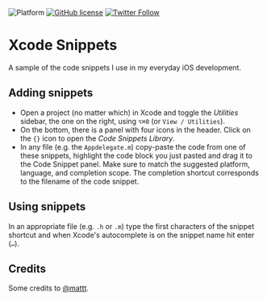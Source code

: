![Platform](https://img.shields.io/badge/platform-OSX-blue.svg) [![GitHub license](https://img.shields.io/github/license/saeros/xcode-snippets.svg)](https://github.com/saeros/xcode-snippets/blob/master/LICENSE) [![Twitter Follow](https://img.shields.io/twitter/follow/yonicsurny.svg?style=social)](https://twitter.com/yonicsurny)


# Xcode Snippets

A sample of the code snippets I use in my everyday iOS development.


## Adding snippets

* Open a project (no matter which) in Xcode and toggle the _Utilities_ sidebar, the one on the right, using <code>&#8997;&#8984;0</code> (or `View / Utilities`).
* On the bottom, there is a panel with four icons in the header. Click on the `{}` icon to open the _Code Snippets Library_.
* In any file (e.g. the `Appdelegate.m`) copy-paste the code from one of these snippets, highlight the code block you just pasted and drag it to the Code Snippet panel. Make sure to match the suggested platform, language, and completion scope. The completion shortcut corresponds to the filename of the code snippet.


## Using snippets

In an appropriate file (e.g. `.h` or `.m`) type the first characters of the snippet shortcut and when Xcode's autocomplete is on the snippet name hit enter (<code>&#8629;</code>).


## Credits

Some credits to [@mattt](https://github.com/mattt/Xcode-Snippets).
